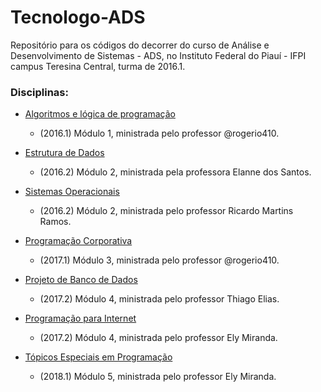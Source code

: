 # Tecnologo-ADS
Repositório para os códigos do decorrer do curso de Análise e Desenvolvimento de Sistemas - ADS, 
no Instituto Federal do Piauí - IFPI campus Teresina Central, turma de 2016.1.

### Disciplinas:
- [Algoritmos e lógica de programação](https://github.com/sywrahg/Tecnologo-ADS/tree/master/Algoritmos)
  - (2016.1) Módulo 1, ministrada pelo professor @rogerio410.

- [Estrutura de Dados](https://github.com/sywrahg/Tecnologo-ADS/tree/master/Estrutura%20de%20Dados)
  - (2016.2) Módulo 2, ministrada pela professora Elanne dos Santos.

- [Sistemas Operacionais](https://github.com/sywrahg/Tecnologo-ADS/tree/master/Sistemas%20Operacionais)
  - (2016.2) Módulo 2, ministrada pelo professor Ricardo Martins Ramos.

- [Programação Corporativa](https://github.com/sywrahg/ProgramacaoCorporativa)
  - (2017.1) Módulo 3, ministrada pelo professor @rogerio410.
  
- [Projeto de Banco de Dados](https://github.com/sywrahg/Tecnologo-ADS/tree/master/Projeto%20de%20Banco%20de%20Dados)
  - (2017.2) Módulo 4, ministrada pelo professor Thiago Elias.

- [Programação para Internet](https://github.com/sywrahg/Programacao-para-Internet)
  - (2017.2) Módulo 4, ministrada pelo professor Ely Miranda.

- [Tópicos Especiais em Programação](https://github.com/sywrahg/Tecnologo-ADS/tree/master/Topicos%20Especiais%20em%20Programa%C3%A7%C3%A3o)
  - (2018.1) Módulo 5, ministrada pelo professor Ely Miranda.
